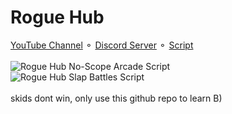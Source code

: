 # Rogue Hub
[YouTube Channel](https://www.youtube.com/channel/UC9R30r3RanVhs0CkPpFb8iA) ⚬ [Discord Server](https://discord.com/invite/uzXNguueug) ⚬ [Script](https://raw.githubusercontent.com/Kitzoon/Rogue-Hub/main/LOADSTRING.lua)
<br>
<br>
![Rogue Hub No-Scope Arcade Script](https://cdn.discordapp.com/attachments/1022560613341335682/1022911870052618310/unknown.png)
<br>
![Rogue Hub Slap Battles Script](https://cdn.discordapp.com/attachments/1022560613341335682/1022912565271068702/unknown.png)
<br>
<br>
skids dont win, only use this github repo to learn B)
